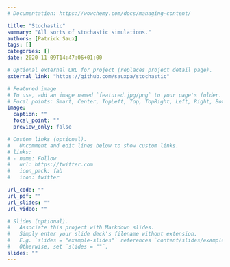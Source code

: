 ```yaml
---
# Documentation: https://wowchemy.com/docs/managing-content/

title: "Stochastic"
summary: "All sorts of stochastic simulations."
authors: [Patrick Saux]
tags: []
categories: []
date: 2020-11-09T14:47:06+01:00

# Optional external URL for project (replaces project detail page).
external_link: "https://github.com/sauxpa/stochastic"

# Featured image
# To use, add an image named `featured.jpg/png` to your page's folder.
# Focal points: Smart, Center, TopLeft, Top, TopRight, Left, Right, BottomLeft, Bottom, BottomRight.
image:
  caption: ""
  focal_point: ""
  preview_only: false

# Custom links (optional).
#   Uncomment and edit lines below to show custom links.
# links:
# - name: Follow
#   url: https://twitter.com
#   icon_pack: fab
#   icon: twitter

url_code: ""
url_pdf: ""
url_slides: ""
url_video: ""

# Slides (optional).
#   Associate this project with Markdown slides.
#   Simply enter your slide deck's filename without extension.
#   E.g. `slides = "example-slides"` references `content/slides/example-slides.md`.
#   Otherwise, set `slides = ""`.
slides: ""
---
```

